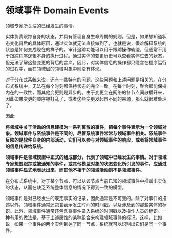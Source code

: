 # 领域事件 Domain Events

领域专家所关注的已经发生的事情。  

实体负责跟踪自身的状态，并具有管理自身生命周期的规则。但是，如果想知道状态变化背后的具体原因，通过实体就无法直接做到了，也就是说，很难解释系统的状态是如何变成现在的样子的。审计追踪功能可以用于跟踪操作轨迹，但通常不用于跟踪程序逻辑本身的执行过程。通过实体的变更历史可以查看实体过去的状态，但无法了解这些变更的背后的含义。因此，对实体信息的操作都只隐含在程序运行的过程中，而在领域层的领域对象中则没有体现。  

对于分布式系统来说，还有一些特有的问题，这些问题和上述问题是相关的。在分布式系统中，无法在每个时刻都保持状态的完全一致。在每个时刻，聚合都能保持内在的一致性，而其他变更则是异步的。由于变更会在网络的各节点间散播开来，因此如果变更的顺序被打乱了，或者这些变更发起自不同的来源，那么就很难处理了。  


因此:  

**将领域中关于活动的信息建模为一系列离散的事件，把每个事件表示为一个领域对象。领域事件与系统事件是不同的，尽管系统事件常常与领域事件相关。系统事件反映的是软件自身的内部活动，它们可以参与对领域事件的响应，或者将领域事件的信息传递给系统。**  

**领域事件是领域模型中正式的组成部分，代表了领域中已经发生的事情。对于领域专家想要跟踪或被通知的事件，或其他模型对象的状态变化所引发的事件，应通过领域事件显式地表达出来，而其他不相干的领域活动则不是领域事件。**  


在分布式系统中，对于某个节点，可以从该节点当前已知的领域事件中推断出实体的状态，从而在缺乏系统整体信息的情况下得到一致的模型。  

领域事件是对已经发生的既定事实的记录，因此通常是不可变的。除了对事件的描述以外，领域事件通常还包含表示发生时间的时间戳，以及涉及到的那些实体的标识。此外，领域事件通常还包含将事件录入系统的时间戳以及操作人员的标识。一种有用的做法是，基于上述属性的某种组合来构建领域事件的标识。这样，比如说，如果一个事件的两个实例到达了同一节点，系统就可以识别出它们是同一个事件。  